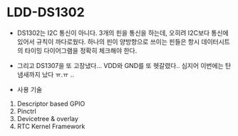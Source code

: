 # LDD-DS1302

- DS1302는 I2C 통신이 아니다. 3개의 핀을 통신을 하는데, 오히려 I2C보다 통신에 있어서 규칙이 까다로웠다. 하나의 핀이 양방향으로 쓰이는 핀들은 항시 데이터시트의 타이밍 다이어그램을 정확히 체크해야 한다.
- 그리고 DS1307을 또 고장냈다... VDD와 GND를 또 헷갈렸다.. 심지어 이번에는 탄 냄새까지 났다 ㅠ.ㅠ ..

- 사용 기술
1. Descriptor based GPIO
2. Pinctrl
3. Devicetree & overlay
4. RTC Kernel Framework
